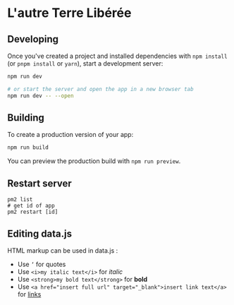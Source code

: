 # L'autre Terre Libérée

## Developing

Once you've created a project and installed dependencies with `npm install` (or `pnpm install` or `yarn`), start a development server:

```bash
npm run dev

# or start the server and open the app in a new browser tab
npm run dev -- --open
```

## Building

To create a production version of your app:

```bash
npm run build
```

You can preview the production build with `npm run preview`.

## Restart server

 ```shell
pm2 list
# get id of app
pm2 restart [id]
```

## Editing data.js

HTML markup can be used in data.js :

- Use `’` for quotes
- Use `<i>my italic text</i>` for *italic*
- Use `<strong>my bold text</strong>` for **bold**
- Use `<a href="insert full url" target="_blank">insert link text</a>` for [links](https://lautreterreliberee.fr)